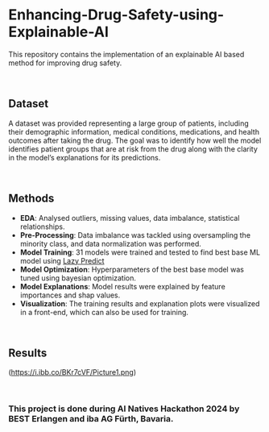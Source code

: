 # Enhancing-Drug-Safety-using-Explainable-AI

This repository contains the implementation of an explainable AI based method for improving drug safety.

&nbsp;
&nbsp;

## Dataset
A dataset was provided representing a large group of patients, including their demographic information, medical conditions, medications, and health outcomes after taking the drug. The goal was to identify how well the model identifies patient groups that are at risk from the drug along with the clarity in the model’s explanations for its predictions. 

&nbsp;
&nbsp;

## Methods
- <strong>EDA</strong>: Analysed outliers, missing values, data imbalance, statistical relationships.
- <strong>Pre-Processing</strong>: Data imbalance was tackled using oversampling the minority class, and data normalization was performed.
- <strong>Model Training</strong>: 31 models were trained and tested to find best base ML model using [Lazy Predict](https://pypi.org/project/lazypredict/)
- <strong>Model Optimization</strong>: Hyperparameters of the best base model was tuned using bayesian optimization.
- <strong>Model Explanations</strong>: Model results were explained by feature importances and shap values.
- <strong>Visualization</strong>: The training results and explanation plots were visualized in a front-end, which can also be used for training.

&nbsp;
&nbsp;

## Results

(https://i.ibb.co/BKr7cVF/Picture1.png) 

&nbsp;
&nbsp;
&nbsp;
&nbsp;

<h3><strong> This project is done during AI Natives Hackathon 2024 by BEST Erlangen and iba AG Fürth, Bavaria. </strong></h3>
